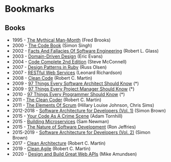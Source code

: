 # Bookmarks

## Books
* 1995 - [The Mythical Man-Month](https://www.amazon.co.uk/dp/0201835959) (Fred Brooks)
* 2000 - [The Code Book](https://www.amazon.co.uk/dp/0385495323) (Simon Singh)
* 2002 - [Facts And Fallacies Of Software Engineering](https://www.amazon.co.uk/dp/0321117425) (Robert L. Glass)
* 2003 - [Domain-Driven Design](https://www.amazon.co.uk/dp/0321125215) (Eric Evans)
* 2004 - [Code Complete 2nd Edition](https://www.amazon.co.uk/dp/0735619670) (Steve McConnell)
* 2007 - [Design Patterns in Ruby](https://www.amazon.co.uk/dp/0321490452) (Russ Olsen)
* 2007 - [RESTful Web Services](https://www.amazon.co.uk/dp/0596529260) (Leonard Richardson)
* 2008 - [Clean Code](https://www.amazon.co.uk/dp/0132350882) (Robert C. Martin)
* 2009 - [97 Things Every Software Architect Should Know](https://www.amazon.co.uk/dp/059652269X) (*)
* 2009 - [97 Things Every Project Manager Should Know](https://www.amazon.co.uk/dp/0596804164) (*)
* 2010 - [97 Things Every Programmer Should Know](https://www.amazon.co.uk/dp/0596809484) (*)
* 2011 - [The Clean Coder](https://www.amazon.co.uk/dp/0137081073) (Robert C. Martin)
* 2011 - [The Elements Of Scrum](https://www.amazon.co.uk/dp/B004O0U74Q) (Hillary Louise Johnson, Chris Sims)
* 2012-2018 - [Software Architecture for Developers (Vol. 1)](https://leanpub.com/b/software-architecture) (Simon Brown)
* 2015 - [Your Code As A Crime Scene](https://www.amazon.co.uk/dp/1680500384) (Adam Tornhill)
* 2015 - [Building Microservices](https://www.amazon.co.uk/dp/1491950358) (Sam Newman)
* 2015 - [The Nature of Software Development](https://www.amazon.co.uk/dp/1941222374) (Ron Jeffries)
* 2015-2019 - [Software Architecture for Developers (Vol. 2)](https://leanpub.com/b/software-architecture) (Simon Brown)
* 2017 - [Clean Architecture](https://www.amazon.co.uk/dp/0134494164) (Robert C. Martin)
* 2019 - [Clean Agile](https://www.amazon.co.uk/dp/0135781868) (Robert C. Martin)
* 2020 - [Design and Build Great Web APIs](https://www.amazon.co.uk/dp/1680506803) (Mike Amundsen)
